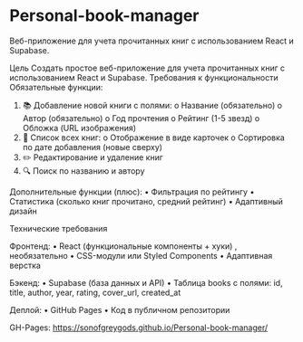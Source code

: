# Personal-book-manager

Веб-приложение для учета прочитанных книг с использованием React и Supabase.

Цель
Создать простое веб-приложение для учета прочитанных книг с использованием
React и Supabase.
Требования к функциональности
Обязательные функции:

1. 📚 Добавление новой книги с полями:
   o Название (обязательно)
   o Автор (обязательно)
   o Год прочтения
   o Рейтинг (1-5 звезд)
   o Обложка (URL изображения)
2. 📖 Список всех книг:
   o Отображение в виде карточек
   o Сортировка по дате добавления (новые сверху)
3. ✏️ Редактирование и удаление книг
4. 🔍 Поиск по названию и автору

Дополнительные функции (плюс):
• Фильтрация по рейтингу
• Статистика (сколько книг прочитано, средний рейтинг)
• Адаптивный дизайн

Технические требования

Фронтенд:
• React (функциональные компоненты + хуки) , необязательно
• CSS-модули или Styled Components
• Адаптивная верстка

Бэкенд:
• Supabase (база данных и API)
• Таблица books с полями: id, title, author, year, rating, cover_url, created_at

Деплой:
• GitHub Pages
• Код в публичном репозитории

GH-Pages: https://sonofgreygods.github.io/Personal-book-manager/
